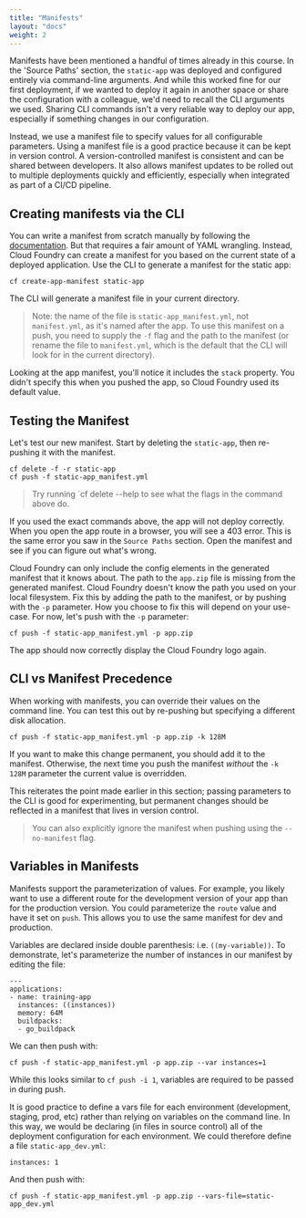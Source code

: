 ```yaml
---
title: "Manifests"
layout: "docs"
weight: 2
---
```


Manifests have been mentioned a handful of times already in this course. In the 'Source Paths' section, the `static-app` was deployed and configured entirely via command-line arguments. And while this worked fine for our first deployment, if we wanted to deploy it again in another space or share the configuration with a colleague, we'd need to recall the CLI arguments we used. Sharing CLI commands isn't a very reliable way to deploy our app, especially if something changes in our configuration.

Instead, we use a manifest file to specify values for all configurable parameters. Using a manifest file is a good practice because it can be kept in version control. A version-controlled manifest is consistent and can be shared between developers. It also allows manifest updates to be rolled out to multiple deployments quickly and efficiently, especially when integrated as part of a CI/CD pipeline.

## Creating manifests via the CLI

You can write a manifest from scratch manually by following the [documentation](https://docs.cloudfoundry.org/devguide/deploy-apps/manifest-attributes.html). But that requires a fair amount of YAML wrangling. Instead, Cloud Foundry can create a manifest for you based on the current state of a deployed application. Use the CLI to generate a manifest for the static app:

```
cf create-app-manifest static-app
```

The CLI will generate a manifest file in your current directory.

> Note: the name of the file is `static-app_manifest.yml`, not `manifest.yml`, as it's named after the app. To use this manifest on a push, you need to supply the `-f` flag and the path to the manifest (or rename the file to `manifest.yml`, which is the default that the CLI will look for in the current directory).

Looking at the app manifest, you'll notice it includes the `stack` property. You didn't specify this when you pushed the app, so Cloud Foundry used its default value.

## Testing the Manifest

Let's test our new manifest. Start by deleting the `static-app`, then re-pushing it with the manifest.

```
cf delete -f -r static-app
cf push -f static-app_manifest.yml 
```

> Try running `cf delete --help to see what the flags in the command above do.

If you used the exact commands above, the app will not deploy correctly. When you open the app route in a browser, you will see a 403 error. This is the same error you saw in the `Source Paths` section. Open the manifest and see if you can figure out what's wrong.

Cloud Foundry can only include the config elements in the generated manifest that it knows about. The path to the `app.zip` file is missing from the generated manifest. Cloud Foundry doesn't know the path you used on your local filesystem. Fix this by adding the path to the manifest, or by pushing with the `-p` parameter. How you choose to fix this will depend on your use-case. For now, let's push with the `-p` parameter:

```
cf push -f static-app_manifest.yml -p app.zip
```

The app should now correctly display the Cloud Foundry logo again.

## CLI vs Manifest Precedence


When working with manifests, you can override their values on the command line. You can test this out by re-pushing but specifying a different disk allocation.

```
cf push -f static-app_manifest.yml -p app.zip -k 128M
```

If you want to make this change permanent, you should add it to the manifest. Otherwise, the next time you push the manifest _without_ the `-k 128M` parameter the current value is overridden.

This reiterates the point made earlier in this section; passing parameters to the CLI is good for experimenting, but permanent changes should be reflected in a manifest that lives in version control.

> You can also explicitly ignore the manifest when pushing using the `--no-manifest` flag.

## Variables in Manifests

Manifests support the parameterization of values. For example, you likely want to use a different route for the development version of your app than for the production version. You could parameterize the `route` value and have it set on `push`. This allows you to use the same manifest for dev and production. 

Variables are declared inside double parenthesis: i.e. `((my-variable))`. To demonstrate, let's parameterize the number of instances in our manifest by editing the file:

```
---
applications:
- name: training-app
  instances: ((instances))
  memory: 64M
  buildpacks:
  - go_buildpack
```

We can then push with:

```
cf push -f static-app_manifest.yml -p app.zip --var instances=1
```

While this looks similar to `cf push -i 1`, variables are required to be passed in during push. 

It is good practice to define a vars file for each environment (development, staging, prod, etc) rather than relying on variables on the command line. In this way, we would be declaring (in files in source control) all of the deployment configuration for each environment. We could therefore define a file `static-app_dev.yml`:

```
instances: 1
```

And then push with:

```
cf push -f static-app_manifest.yml -p app.zip --vars-file=static-app_dev.yml
```